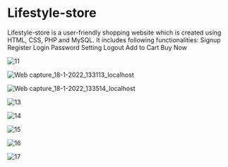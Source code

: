 # Lifestyle-store
Lifestyle-store is a user-friendly shopping website which is created using HTML, CSS, PHP and MySQL. It includes following functionalities:
Signup
Register
Login
Password Setting
Logout
Add to Cart
Buy Now


![11](https://user-images.githubusercontent.com/53335707/149893873-20a42d2d-096b-443a-b663-ba3dd1cb4293.jpeg)


![Web capture_18-1-2022_133113_localhost](https://user-images.githubusercontent.com/53335707/149896032-4e2d6eae-dfb1-4b52-9897-0f594d39964a.jpeg)


![Web capture_18-1-2022_133514_localhost](https://user-images.githubusercontent.com/53335707/149896050-6a0b4fe6-2a17-43c6-9c85-72df5d2385b4.jpeg)


![13](https://user-images.githubusercontent.com/53335707/149893920-b4e23c12-9390-4199-884a-434448bba219.jpeg)


![14](https://user-images.githubusercontent.com/53335707/149893955-41b777fd-9bb5-439d-9ff6-286526216da9.jpeg)


![15](https://user-images.githubusercontent.com/53335707/149893969-b958f4e3-9bc0-4cbe-b0bc-28ab981be881.jpeg)


![16](https://user-images.githubusercontent.com/53335707/149893984-5bfd25ff-4648-4e16-b99e-f39ff738389c.jpeg)


![17](https://user-images.githubusercontent.com/53335707/149894000-02a2f6d7-9be4-4cff-a1ff-62ae46a7cb2c.jpeg)

